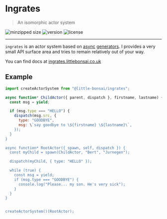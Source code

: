 # Ingrates

> An isomorphic actor system

![minzipped size](https://badgen.net/bundlephobia/minzip/@little-bonsai/ingrates)
![version](https://badgen.net/npm/v/@little-bonsai/ingrates)
![license](https://badgen.net/npm/license/@little-bonsai/ingrates)

---

`ingrates` is an actor system based on [async][async] [generators][generators]. I provides a very small API surface area and tries to remain relatively out of your way.

You can find docs at [ingrates.littlebonsai.co.uk](https://ingrates.littlebonsai.co.uk)

## Example

```javascript
import createActorSystem from "@little-bonsai/ingrates";

async function* ChildActor({ parent, dispatch }, firstname, lastname) {
  const msg = yield;

  if (msg.type === "HELLO") {
    dispatch(msg.src, {
      type: "GOODBYE",
      msg: \`say goodbye to \${firstname} \${lastname}\`,
    });
  }
}

async function* RootActor({ spawn, self, dispatch }) {
  const myChild = spawn(ChildActor, "Bert", "Jurnegen");

  dispatch(myChild, { type: "HELLO" });

  while (true) {
    const msg = yield;
    if (msg.type === "GOODBYE") {
      console.log("Please... my son. He's very sick");
    }
  }
}


createActorSystem()(RootActor);
```

[async]: https://developer.mozilla.org/en-US/docs/Web/JavaScript/Reference/Statements/async_function
[generators]: https://developer.mozilla.org/en-US/docs/Web/JavaScript/Reference/Global_Objects/GeneratorA
